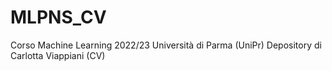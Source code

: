 # MLPNS_CV
Corso Machine Learning 2022/23 Università di Parma (UniPr)
Depository di Carlotta Viappiani (CV)
